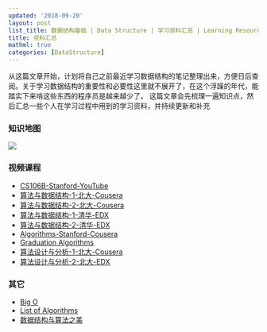 ```yaml
---
updated: '2018-09-20'
layout: post
list_title: 数据结构基础 | Data Structure | 学习资料汇总 | Learning Resource
title: 资料汇总
mathml: true
categories: [DataStructure]
---
```


从这篇文章开始，计划将自己之前最近学习数据结构的笔记整理出来，方便日后查阅。关于学习数据结构的重要性和必要性这里就不展开了，在这个浮躁的年代，能踏实下来啃这些东西的程序员是越来越少了。
这篇文章会先梳理一遍知识点，然后汇总一些个人在学习过程中用到的学习资料，并持续更新和补充


### 知识地图

<img src="{{site.baseurl}}/assets/images/2010/07/data-structure-overview.jpg">


### 视频课程

- [CS106B-Stanford-YouTube](https://www.youtube.com/watch?v=NcZ2cu7gc-A&list=PLnfg8b9vdpLn9exZweTJx44CII1bYczuk)
- [算法与数据结构-1-北大-Cousera](https://www.coursera.org/learn/shuju-jiegou-suanfa/home/welcome)
- [算法与数据结构-2-北大-Cousera](https://www.coursera.org/learn/gaoji-shuju-jiegou/home/welcome)
- [算法与数据结构-1-清华-EDX](https://courses.edx.org/courses/course-v1:TsinghuaX+30240184.1x+3T2017/course/)
- [算法与数据结构-2-清华-EDX](https://courses.edx.org/courses/course-v1:PekingX+04833050X+1T2016/course/)
- [Algorithms-Stanford-Cousera](https://www.coursera.org/learn/algorithms-divide-conquer/home/welcome)
- [Graduation Algorithms](https://classroom.udacity.com/courses/ud401)
- [算法设计与分析-1-北大-Cousera](https://www.coursera.org/learn/algorithms/home/welcome)
- [算法设计与分析-2-北大-EDX](https://courses.edx.org/courses/course-v1:PekingX+04833050X+1T2016/course/)

### 其它

- [Big O](http://bigocheatsheet.com/)
- [List of Algorithms](https://www.wikiwand.com/en/List_of_algorithms)
- [数据结构与算法之美](https://account.geekbang.org/)





